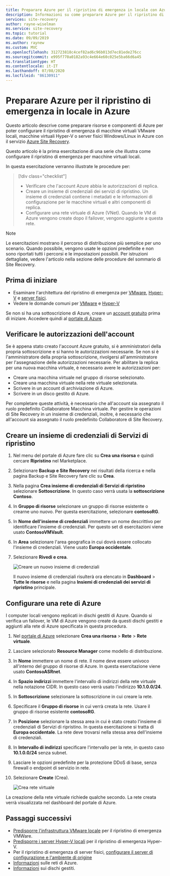 ```yaml
---
title: Preparare Azure per il ripristino di emergenza in locale con Azure Site Recovery
description: Informazioni su come preparare Azure per il ripristino di emergenza di computer locali con Azure Site Recovery.
services: site-recovery
author: rayne-wiselman
ms.service: site-recovery
ms.topic: tutorial
ms.date: 09/09/2019
ms.author: raynew
ms.custom: MVC
ms.openlocfilehash: 312723818c4cef82ad6c96b013d7ec81ede276cc
ms.sourcegitcommit: e995f770a0182a93c4e664e60c025e5ba66d6a45
ms.translationtype: HT
ms.contentlocale: it-IT
ms.lasthandoff: 07/08/2020
ms.locfileid: "86130911"
---
```

# <a name="prepare-azure-for-on-premises-disaster-recovery-to-azure"></a>Preparare Azure per il ripristino di emergenza in locale in Azure

Questo articolo descrive come preparare risorse e componenti di Azure per poter configurare il ripristino di emergenza di macchine virtuali VMware locali, macchine virtuali Hyper-V o server fisici Windows/Linux in Azure con il servizio [Azure Site Recovery](site-recovery-overview.md).

Questo articolo è la prima esercitazione di una serie che illustra come configurare il ripristino di emergenza per macchine virtuali locali. 


In questa esercitazione verranno illustrate le procedure per:

> [!div class="checklist"]
> * Verificare che l'account Azure abbia le autorizzazioni di replica.
> * Creare un insieme di credenziali dei servizi di ripristino. Un insieme di credenziali contiene i metadati e le informazioni di configurazione per le macchine virtuali e altri componenti di replica.
> * Configurare una rete virtuale di Azure (VNet). Quando le VM di Azure vengono create dopo il failover, vengono aggiunte a questa rete.

> [!NOTE]
> Le esercitazioni mostrano il percorso di distribuzione più semplice per uno scenario. Quando possibile, vengono usate le opzioni predefinite e non sono riportati tutti i percorsi e le impostazioni possibili. Per istruzioni dettagliate, vedere l'articolo nella sezione delle procedure del sommario di Site Recovery.

## <a name="before-you-start"></a>Prima di iniziare

- Esaminare l'architettura del ripristino di emergenza per [VMware](vmware-azure-architecture.md), [Hyper-V](hyper-v-azure-architecture.md) e [server fisici](physical-azure-architecture.md).
- Vedere le domande comuni per [VMware](vmware-azure-common-questions.md) e [Hyper-V](hyper-v-azure-common-questions.md)

Se non si ha una sottoscrizione di Azure, creare un [account gratuito](https://azure.microsoft.com/pricing/free-trial/) prima di iniziare. Accedere quindi al [portale di Azure](https://portal.azure.com).


## <a name="verify-account-permissions"></a>Verificare le autorizzazioni dell'account

Se è appena stato creato l'account Azure gratuito, si è amministratori della propria sottoscrizione e si hanno le autorizzazioni necessarie. Se non si è l'amministratore della propria sottoscrizione, rivolgersi all'amministratore per l'assegnazione delle autorizzazioni necessarie. Per abilitare la replica per una nuova macchina virtuale, è necessario avere le autorizzazioni per:

- Creare una macchina virtuale nel gruppo di risorse selezionato.
- Creare una macchina virtuale nella rete virtuale selezionata.
- Scrivere in un account di archiviazione di Azure.
- Scrivere in un disco gestito di Azure.

Per completare queste attività, è necessario che all'account sia assegnato il ruolo predefinito Collaboratore Macchina virtuale. Per gestire le operazioni di Site Recovery in un insieme di credenziali, inoltre, è necessario che all'account sia assegnato il ruolo predefinito Collaboratore di Site Recovery.


## <a name="create-a-recovery-services-vault"></a>Creare un insieme di credenziali di Servizi di ripristino

1. Nel menu del portale di Azure fare clic su **Crea una risorsa** e quindi cercare **Ripristino** nel Marketplace.
2. Selezionare **Backup e Site Recovery** nei risultati della ricerca e nella pagina Backup e Site Recovery fare clic su **Crea**. 
3. Nella pagina **Crea insieme di credenziali di Servizi di ripristino** selezionare **Sottoscrizione**. In questo caso verrà usata la **sottoscrizione Contoso**.
4. In **Gruppo di risorse** selezionare un gruppo di risorse esistente o crearne uno nuovo. Per questa esercitazione, selezionare **contosoRG**.
5. In **Nome dell'insieme di credenziali** immettere un nome descrittivo per identificare l'insieme di credenziali. Per questo set di esercitazioni viene usato **ContosoVMVault**.
6. In **Area** selezionare l'area geografica in cui dovrà essere collocato l'insieme di credenziali. Viene usato **Europa occidentale**.
7. Selezionare **Rivedi e crea**.

   ![Creare un nuovo insieme di credenziali](./media/tutorial-prepare-azure/new-vault-settings.png)

   Il nuovo insieme di credenziali risulterà ora elencato in **Dashboard** > **Tutte le risorse** e nella pagina **Insiemi di credenziali dei servizi di ripristino** principale.

## <a name="set-up-an-azure-network"></a>Configurare una rete di Azure

I computer locali vengono replicati in dischi gestiti di Azure. Quando si verifica un failover, le VM di Azure vengono create da questi dischi gestiti e aggiunti alla rete di Azure specificata in questa procedura.

1. Nel [portale di Azure](https://portal.azure.com) selezionare **Crea una risorsa** > **Rete** > **Rete virtuale**.
2. Lasciare selezionato **Resource Manager** come modello di distribuzione.
3. In **Nome** immettere un nome di rete. Il nome deve essere univoco all'interno del gruppo di risorse di Azure. In questa esercitazione viene usato **ContosoASRnet**.
4. In **Spazio indirizzi** immettere l'intervallo di indirizzi della rete virtuale nella notazione CIDR. In questo caso verrà usato l'indirizzo **10.1.0.0/24**.
5. In **Sottoscrizione** selezionare la sottoscrizione in cui creare la rete.
6. Specificare il **Gruppo di risorse** in cui verrà creata la rete. Usare il gruppo di risorse esistente **contosoRG**.
7. In **Posizione** selezionare la stessa area in cui è stato creato l'insieme di credenziali di Servizi di ripristino. In questa esercitazione si tratta di **Europa occidentale**. La rete deve trovarsi nella stessa area dell'insieme di credenziali.
8. In **Intervallo di indirizzi** specificare l'intervallo per la rete, in questo caso **10.1.0.0/24** senza subnet.
9. Lasciare le opzioni predefinite per la protezione DDoS di base, senza firewall o endpoint di servizio in rete.
9. Selezionare **Create** (Crea).

   ![Crea rete virtuale](media/tutorial-prepare-azure/create-network.png)

La creazione della rete virtuale richiede qualche secondo. La rete creata verrà visualizzata nel dashboard del portale di Azure.




## <a name="next-steps"></a>Passaggi successivi

- [Predisporre l'infrastruttura VMware locale](./vmware-azure-tutorial-prepare-on-premises.md) per il ripristino di emergenza VMWare.
- [Predisporre i server Hyper-V locali](hyper-v-prepare-on-premises-tutorial.md) per il ripristino di emergenza Hyper-V.
- Per il ripristino di emergenza di server fisici, [configurare il server di configurazione e l'ambiente di origine](physical-azure-disaster-recovery.md)
- [Informazioni](../virtual-network/virtual-networks-overview.md) sulle reti di Azure.
- [Informazioni](../virtual-machines/windows/managed-disks-overview.md) sui dischi gestiti.
